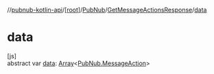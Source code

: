 //[pubnub-kotlin-api](../../../../index.md)/[[root]](../../index.md)/[PubNub](../index.md)/[GetMessageActionsResponse](index.md)/[data](data.md)

# data

[js]\
abstract var [data](data.md): [Array](https://kotlinlang.org/api/latest/jvm/stdlib/kotlin-stdlib/kotlin/-array/index.html)&lt;[PubNub.MessageAction](../-message-action/index.md)&gt;

